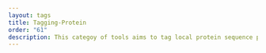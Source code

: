 ```yaml
---
layout: tags
title: Tagging-Protein
order: "61"
description: This categoy of tools aims to tag local protein sequence pieces into functional classes.    
---
```

